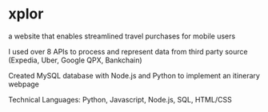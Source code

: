# xplor
a website that enables streamlined travel purchases for mobile users

I used over 8 APIs to process and represent data from third party source (Expedia, Uber, Google QPX, Bankchain)

Created MySQL database with Node.js and Python to implement an itinerary webpage

Technical Languages: Python, Javascript, Node.js, SQL, HTML/CSS
